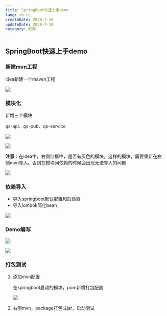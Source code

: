 ```yaml
---
title: SpringBoot快速上手demo
lang: zh-cn
createDate: 2020-7-10
updateDate: 2020-7-10
category: 框架
---
```


## SpringBoot快速上手demo

### 新建mvn工程

idea新建一个maven工程

![](https://gitee.com/ching7777/gitee_graph_bed/raw/master/img/springbootdemo.png)

### 模块化

新增三个模块

qs-api、qs-pub、qs-service

![](https://gitee.com/ching7777/gitee_graph_bed/raw/master/img/springboot01.png)

![](https://gitee.com/ching7777/gitee_graph_bed/raw/master/img/springbootdemo2.png)

**注意**：在idea中，右侧红框中，是否有灰色的模块，这样的模块，需要重新在右侧mvn导入。否则在模块间依赖的时候会出现无法导入的问题

![](https://gitee.com/ching7777/gitee_graph_bed/raw/master/img/springboot03.png)

### 依赖导入

* 导入springboot默认配置和启动器
* 导入lombok简化bean

![](https://gitee.com/ching7777/gitee_graph_bed/raw/master/img/springbootdemo04.png)

### Demo编写

![](https://gitee.com/ching7777/gitee_graph_bed/raw/master/img/springboot05.png)

![](https://gitee.com/ching7777/gitee_graph_bed/raw/master/img/springboot06.png)

### 打包测试

1. 添加mvn配置

   在springboot启动的模块，pom新增打包配置

   ![](https://gitee.com/ching7777/gitee_graph_bed/raw/master/img/springboot07.png)

2. 右侧mvn，package打包成jar，启动测试